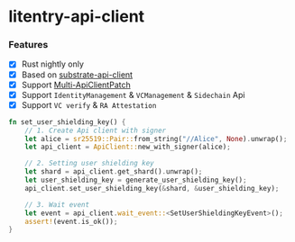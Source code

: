 # litentry-api-client

### Features
- [x] Rust nightly only
- [x] Based on [substrate-api-client](https://github.com/scs/substrate-api-client)
- [x] Support [Multi-ApiClientPatch](./src/api_client_patch/)
- [x] Support `IdentityManagement` & `VCManagement` & `Sidechain` Api
- [x] Support `VC verify` & `RA Attestation`

```rust
fn set_user_shielding_key() {
    // 1. Create Api client with signer
    let alice = sr25519::Pair::from_string("//Alice", None).unwrap();
    let api_client = ApiClient::new_with_signer(alice);

    // 2. Setting user shielding key
    let shard = api_client.get_shard().unwrap();
    let user_shielding_key = generate_user_shielding_key();
    api_client.set_user_shielding_key(&shard, &user_shielding_key);

    // 3. Wait event
    let event = api_client.wait_event::<SetUserShieldingKeyEvent>();
    assert!(event.is_ok());
}
```
